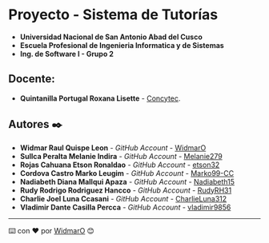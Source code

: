 # Proyecto - Sistema de Tutorías
- **Universidad Nacional de San Antonio Abad del Cusco**
- **Escuela Profesional de Ingenieria Informatica y de Sistemas**
- **Ing. de Software I - Grupo 2**
## Docente:
- **Quintanilla Portugal Roxana Lisette** - [Concytec](http://directorio.concytec.gob.pe/appDirectorioCTI/VerDatosInvestigador.do?id_investigador=40930).

## Autores ✒️
* **Widmar Raul Quispe Leon** - _GitHub Account_ - [WidmarO](https://github.com/WidmarO)
* **Sullca Peralta Melanie Indira** - _GitHub Account_ - [Melanie279](https://github.com/Melanie279)
* **Rojas Cahuana Etson Ronaldao** - _GitHub Account_ - [etson32](https://github.com/etson32)
* **Cordova Castro Marko Leugim** - _GitHub Account_ - [Marko99-CC](https://github.com/Marko99-CC)
* **Nadiabeth Diana Mallqui Apaza** - _GitHub Account_ - [Nadiabeth15](https://github.com/Nadiabeth15)
* **Rudy Rodrigo Rodriguez Hancco** - _GitHub Account_ - [RudyRH31](https://github.com/RudyRH31)
* **Charlie Joel Luna Ccasani** - _GitHub Account_ - [CharlieLuna312](https://github.com/CharlieLuna312)
* **Vladimir Dante Casilla Percca** - _GitHub Account_ - [vladimir9856](https://github.com/vladimir9856)


---
⌨️ con ❤️ por [WidmarO](https://github.com/WidmarO) 😊